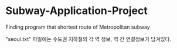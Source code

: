 # Subway-Application-Project
Finding program that shortest route of Metropolitan subway

"seoul.txt" 파일에는 수도권 지하철의 각 역 정보, 역 간 연결정보가 담겨있다.
